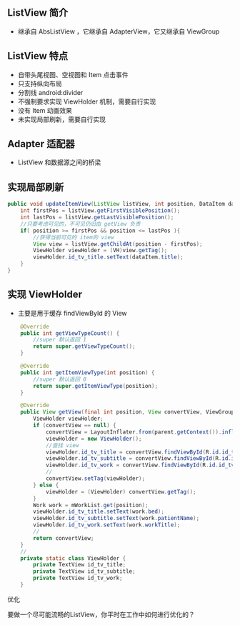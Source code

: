 

## ListView 简介

- 继承自 AbsListView ，它继承自 AdapterView<ListAdapter>，它又继承自 ViewGroup





## ListView 特点

- 自带头尾视图、空视图和 Item 点击事件
- 只支持纵向布局
- 分割线 android:divider
- 不强制要求实现 ViewHolder 机制，需要自行实现
- 没有 Item 动画效果
- 未实现局部刷新，需要自行实现





## Adapter 适配器

- ListView 和数据源之间的桥梁





## 实现局部刷新

```java
public void updateItemView(ListView listView, int position, DataItem dataItem){
    int firstPos = listView.getFirstVisiblePosition();
    int lastPos = listView.getLastVisiblePosition();
    //只要考虑可见的，不可见仍旧由 getView 负责
    if( position >= firstPos && position <= lastPos ){  
        //获得当前可见的 item的 view
        View view = listView.getChildAt(position - firstPos);
        ViewHolder viewHolder = (VH)view.getTag();
        viewHolder.id_tv_title.setText(dataItem.title);
    }
}
```





## 实现 ViewHolder

- 主要是用于缓存 findViewById 的 View

```java
	@Override
    public int getViewTypeCount() {
        //super 默认返回 1
        return super.getViewTypeCount();
    }

    @Override
    public int getItemViewType(int position) {
        //super 默认返回 0
        return super.getItemViewType(position);
    }

	@Override
    public View getView(final int position, View convertView, ViewGroup parent) {
        ViewHolder viewHolder;
        if (convertView == null) {
            convertView = LayoutInflater.from(parent.getContext()).inflate(R.layout.item_list_work, parent, false);
            viewHolder = new ViewHolder();
            //查找 view
            viewHolder.id_tv_title = convertView.findViewById(R.id.id_tv_title);
            viewHolder.id_tv_subtitle = convertView.findViewById(R.id.id_tv_subtitle);
            viewHolder.id_tv_work = convertView.findViewById(R.id.id_tv_work);
            //
            convertView.setTag(viewHolder);
        } else {
            viewHolder = (ViewHolder) convertView.getTag();
        }
        Work work = mWorkList.get(position);
        viewHolder.id_tv_title.setText(work.bed);
        viewHolder.id_tv_subtitle.setText(work.patientName);
        viewHolder.id_tv_work.setText(work.workTitle);
        //
        return convertView;
    }
    //
    private static class ViewHolder {
        private TextView id_tv_title;
        private TextView id_tv_subtitle;
        private TextView id_tv_work;
    }
```







优化

要做一个尽可能流畅的ListView，你平时在工作中如何进行优化的？







 